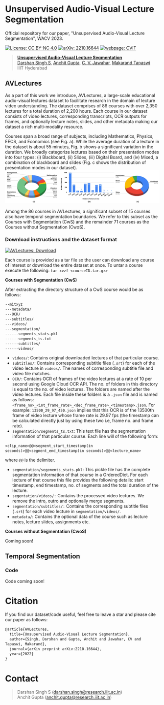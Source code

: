 # Unsupervised Audio-Visual Lecture Segmentation
Official repository for our paper, "Unsupervised Audio-Visual Lecture Segmentation", WACV 2023. 


[![License: CC BY-NC 4.0](https://img.shields.io/badge/License%3A-%20CC%20BY--NC%204.0-orange.svg)](https://creativecommons.org/licenses/by-nc/4.0/) [![arXiv: 2210.16644](https://img.shields.io/badge/arXiv-2210.16644-brightgreen.svg)](https://arxiv.org/abs/2210.16644) [![webpage: CVIT](https://img.shields.io/badge/webpage-CVIT-blue.svg)](https://cvit.iiit.ac.in/research/projects/cvit-projects/avlectures) 


> [**Unsupervised Audio-Visual Lecture Segmentation**](https://arxiv.org/abs/2210.16644)<br>
> [Darshan Singh S](https://www.linkedin.com/in/darshansinghs/), [Anchit Gupta](https://www.linkedin.com/in/anchit-gupta-b4072a169/), [C. V. Jawahar](https://faculty.iiit.ac.in/~jawahar/), [Makarand Tapaswi](https://makarandtapaswi.github.io/)<br>IIIT Hyderabad

## AVLectures
As a part of this work we introduce, AVLectures, a large-scale educational audio-visual lectures dataset to facilitate research in the domain of lecture video understanding. The dataset comprises of 86 courses with over 2,350 lectures for a total duration of 2,200 hours. Each course in our dataset consists of video lectures, corresponding transcripts, OCR outputs for frames, and optionally lecture notes, slides, and other metadata making our dataset a rich multi-modality resource.

Courses span a broad range of subjects, including Mathematics, Physics, EECS, and Economics (see Fig. a). While the average duration of a lecture in the dataset is about 55 minutes, Fig. b shows a significant variation in the duration. We broadly categorize lectures based on their presentation modes into four types: (i) Blackboard, (ii) Slides, (iii) Digital Board, and (iv) Mixed, a combination of blackboard and slides (Fig. c shows the distribution of
presentation modes in our dataset). 
![AVLectures Stats](https://github.com/Darshansingh11/AVLectures/blob/main/figures/AVLectures_stats.jpg?raw=true)

Among the 86 courses in AVLectures, a significant subset of 15 courses also have temporal segmentation boundaries. We refer to this subset as the Courses with Segmentation (CwS) and the remainder 71 courses as the Courses without Segmentation (CwoS).

### Download instructions and the dataset format

[![AVLectures: Download](https://img.shields.io/badge/AVLectures-Download-ff69b4.svg)](https://iiitaphyd-my.sharepoint.com/:f:/g/personal/darshan_singh_research_iiit_ac_in/EnQk4QRv6cREusJliZoZPtgB-LIEwPn18LmMgJ-upM8A4Q?e=gt0LAA) 

Each course is provided as a tar file so the user can download any course of interest or download the entire dataset at once. 
To untar a course execute the following: `tar xvzf <courseID.tar.gz>` 

**Courses with Segmentation (CwS)**

After extracting the directory structure of a CwS course would be as follows:

```
--mitxyz
---metadata/
---OCR/
---subtitles/
---videos/
---segmentation/
------segments_stats.pkl
------segments_ts.txt
------subtitles/
------videos/
```
* `videos/`: Contains original downloaded lectures of that particular course.
* `subtitles/`: Contains corresponding subtitle files (`.srt`) for each of the video lecture in `videos/`. The names of corresponding subtitle file and video file matches.
* `OCR/`: Contains OCR of frames of the video lectures at a rate of 10 per second using Google Cloud OCR API. The no. of folders in this directory is equal to the no. of video lectures. The folders are named after the video lectures. Each file inside these folders is a `.json` file and is named as follows:
`<frame_no>_<int_frame_rate>_<dec_frame_rate>_<timestamp>.json`. For example: `13500_29_97_450.json` implies that this OCR is of the 13500th frame of video lecture whose frame rate is 29.97 fps (the timestamp can be calculated directly just by using these two i.e, frame no. and frame rate). 
* `segmentation/segments_ts.txt`: This text file has the segmentation information of that particular course. Each line will of the following form:

```
<clip_name>@@<segment_start_timestamp(in seconds)>@@<segment_end_timestamp(in seconds)>@@<lecture_name>
```
where `@@` is the delimiter.
* `segmentation/segements_stats.pkl`: This pickle file has the complete segmentation information of that course in a OrderedDict. For each lecture of that course this file provides the following details: start timestamp, end timestamp, no. of segments and the total duration of the lecture.
* `segentation/videos/:` Contains the processed video lectures. We remove the intro, outro and optionally merge segments.
* `segmentation/subtitles/:` Contains the corresponding subtitle files (`.srt`) for each video lecture in `segmentation/videos/`.
* `metadata/`: Contains the optional data of the course such as lecture notes, lecture slides, assignments etc.

**Courses without Segmentation (CwoS)**

Coming soon!

## Temporal Segmentation

### Code
Code coming soon!

# Citation
If you find our dataset/code useful, feel free to leave a star and please cite our paper as follows:
```
@article{AVLectures,
  title={Unsupervised Audio-Visual Lecture Segmentation},
  author={Singh, Darshan and Gupta, Anchit and Jawahar, CV and Tapaswi, Makarand},
  journal={arXiv preprint arXiv:2210.16644},
  year={2022}
}
```

# Contact 
> Darshan Singh S (darshan.singh@research.iiit.ac.in) <br>
> Anchit Gupta (anchit.gupta@research.iiit.ac.in)
